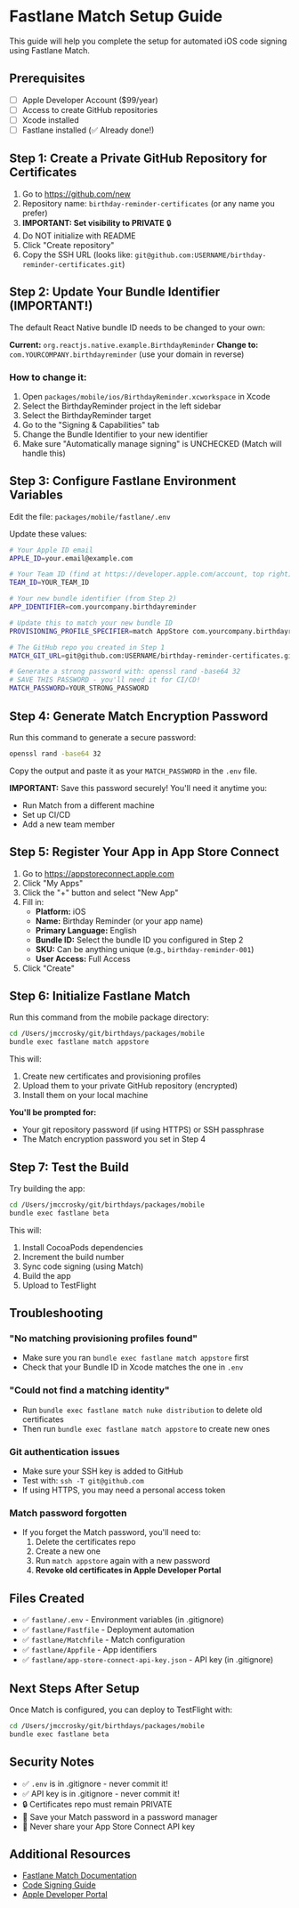 # Fastlane Match Setup Guide

This guide will help you complete the setup for automated iOS code signing using Fastlane Match.

## Prerequisites

- [ ] Apple Developer Account ($99/year)
- [ ] Access to create GitHub repositories
- [ ] Xcode installed
- [ ] Fastlane installed (✅ Already done!)

## Step 1: Create a Private GitHub Repository for Certificates

1. Go to https://github.com/new
2. Repository name: `birthday-reminder-certificates` (or any name you prefer)
3. **IMPORTANT: Set visibility to PRIVATE** 🔒
4. Do NOT initialize with README
5. Click "Create repository"
6. Copy the SSH URL (looks like: `git@github.com:USERNAME/birthday-reminder-certificates.git`)

## Step 2: Update Your Bundle Identifier (IMPORTANT!)

The default React Native bundle ID needs to be changed to your own:

**Current:** `org.reactjs.native.example.BirthdayReminder`
**Change to:** `com.YOURCOMPANY.birthdayreminder` (use your domain in reverse)

### How to change it:

1. Open `packages/mobile/ios/BirthdayReminder.xcworkspace` in Xcode
2. Select the BirthdayReminder project in the left sidebar
3. Select the BirthdayReminder target
4. Go to the "Signing & Capabilities" tab
5. Change the Bundle Identifier to your new identifier
6. Make sure "Automatically manage signing" is UNCHECKED (Match will handle this)

## Step 3: Configure Fastlane Environment Variables

Edit the file: `packages/mobile/fastlane/.env`

Update these values:

```bash
# Your Apple ID email
APPLE_ID=your.email@example.com

# Your Team ID (find at https://developer.apple.com/account, top right)
TEAM_ID=YOUR_TEAM_ID

# Your new bundle identifier (from Step 2)
APP_IDENTIFIER=com.yourcompany.birthdayreminder

# Update this to match your new bundle ID
PROVISIONING_PROFILE_SPECIFIER=match AppStore com.yourcompany.birthdayreminder

# The GitHub repo you created in Step 1
MATCH_GIT_URL=git@github.com:USERNAME/birthday-reminder-certificates.git

# Generate a strong password with: openssl rand -base64 32
# SAVE THIS PASSWORD - you'll need it for CI/CD!
MATCH_PASSWORD=YOUR_STRONG_PASSWORD
```

## Step 4: Generate Match Encryption Password

Run this command to generate a secure password:

```bash
openssl rand -base64 32
```

Copy the output and paste it as your `MATCH_PASSWORD` in the `.env` file.

**IMPORTANT:** Save this password securely! You'll need it anytime you:
- Run Match from a different machine
- Set up CI/CD
- Add a new team member

## Step 5: Register Your App in App Store Connect

1. Go to https://appstoreconnect.apple.com
2. Click "My Apps"
3. Click the "+" button and select "New App"
4. Fill in:
   - **Platform:** iOS
   - **Name:** Birthday Reminder (or your app name)
   - **Primary Language:** English
   - **Bundle ID:** Select the bundle ID you configured in Step 2
   - **SKU:** Can be anything unique (e.g., `birthday-reminder-001`)
   - **User Access:** Full Access
5. Click "Create"

## Step 6: Initialize Fastlane Match

Run this command from the mobile package directory:

```bash
cd /Users/jmccrosky/git/birthdays/packages/mobile
bundle exec fastlane match appstore
```

This will:
1. Create new certificates and provisioning profiles
2. Upload them to your private GitHub repository (encrypted)
3. Install them on your local machine

**You'll be prompted for:**
- Your git repository password (if using HTTPS) or SSH passphrase
- The Match encryption password you set in Step 4

## Step 7: Test the Build

Try building the app:

```bash
cd /Users/jmccrosky/git/birthdays/packages/mobile
bundle exec fastlane beta
```

This will:
1. Install CocoaPods dependencies
2. Increment the build number
3. Sync code signing (using Match)
4. Build the app
5. Upload to TestFlight

## Troubleshooting

### "No matching provisioning profiles found"

- Make sure you ran `bundle exec fastlane match appstore` first
- Check that your Bundle ID in Xcode matches the one in `.env`

### "Could not find a matching identity"

- Run `bundle exec fastlane match nuke distribution` to delete old certificates
- Then run `bundle exec fastlane match appstore` to create new ones

### Git authentication issues

- Make sure your SSH key is added to GitHub
- Test with: `ssh -T git@github.com`
- If using HTTPS, you may need a personal access token

### Match password forgotten

- If you forget the Match password, you'll need to:
  1. Delete the certificates repo
  2. Create a new one
  3. Run `match appstore` again with a new password
  4. **Revoke old certificates in Apple Developer Portal**

## Files Created

- ✅ `fastlane/.env` - Environment variables (in .gitignore)
- ✅ `fastlane/Fastfile` - Deployment automation
- ✅ `fastlane/Matchfile` - Match configuration
- ✅ `fastlane/Appfile` - App identifiers
- ✅ `fastlane/app-store-connect-api-key.json` - API key (in .gitignore)

## Next Steps After Setup

Once Match is configured, you can deploy to TestFlight with:

```bash
cd /Users/jmccrosky/git/birthdays/packages/mobile
bundle exec fastlane beta
```

## Security Notes

- ✅ `.env` is in .gitignore - never commit it!
- ✅ API key is in .gitignore - never commit it!
- 🔒 Certificates repo must remain PRIVATE
- 🔑 Save your Match password in a password manager
- 🔐 Never share your App Store Connect API key

## Additional Resources

- [Fastlane Match Documentation](https://docs.fastlane.tools/actions/match/)
- [Code Signing Guide](https://codesigning.guide/)
- [Apple Developer Portal](https://developer.apple.com/account)
